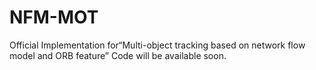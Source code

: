 # NFM-MOT
Official   Implementation for“Multi-object tracking based on network flow model and ORB feature”
Code will be available soon.
